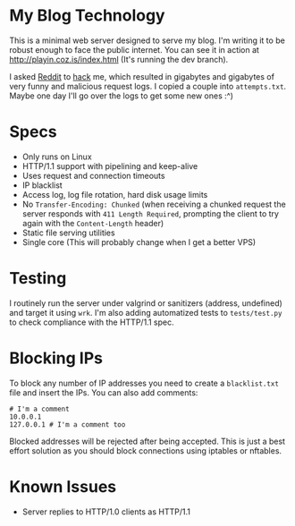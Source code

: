 # My Blog Technology
This is a minimal web server designed to serve my blog. I'm writing it to be robust enough to face the public internet. You can see it in action at http://playin.coz.is/index.html (It's running the dev branch).

I asked [Reddit](https://www.reddit.com/r/C_Programming/comments/1falo3b/using_my_c_web_server_to_host_a_blog_you_cant/) to [hack](https://www.reddit.com/r/hacking/comments/1fcc5hd/im_using_my_custom_c_webserver_to_host_my_blog_no/) me, which resulted in gigabytes and gigabytes of very funny and malicious request logs. I copied a couple into `attempts.txt`. Maybe one day I'll go over the logs to get some new ones :^)

# Specs
- Only runs on Linux
- HTTP/1.1 support with pipelining and keep-alive
- Uses request and connection timeouts
- IP blacklist
- Access log, log file rotation, hard disk usage limits
- No `Transfer-Encoding: Chunked` (when receiving a chunked request the server responds with `411 Length Required`, prompting the client to try again with the `Content-Length` header)
- Static file serving utilities
- Single core (This will probably change when I get a better VPS)

# Testing
I routinely run the server under valgrind or sanitizers (address, undefined) and target it using `wrk`. I'm also adding automatized tests to `tests/test.py` to check compliance with the HTTP/1.1 spec.

# Blocking IPs
To block any number of IP addresses you need to create a `blacklist.txt` file and insert the IPs. You can also add comments:
```
# I'm a comment
10.0.0.1
127.0.0.1 # I'm a comment too
```
Blocked addresses will be rejected after being accepted. This is just a best effort solution as you should block connections using iptables or nftables.

# Known Issues
- Server replies to HTTP/1.0 clients as HTTP/1.1
